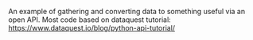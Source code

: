 An example of gathering and converting data to something useful via an open API.
Most code based on dataquest tutorial: https://www.dataquest.io/blog/python-api-tutorial/
